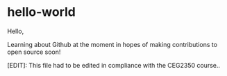 # hello-world

Hello,

Learning about Github at the moment in hopes of making contributions to open source soon!

[EDIT]: This file had to be edited in compliance with the CEG2350 course..
